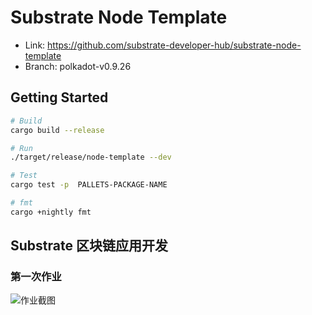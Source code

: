 # Substrate Node Template

- Link: https://github.com/substrate-developer-hub/substrate-node-template <br/>
- Branch: polkadot-v0.9.26

## Getting Started

```bash
# Build
cargo build --release

# Run
./target/release/node-template --dev

# Test
cargo test -p  PALLETS-PACKAGE-NAME

# fmt
cargo +nightly fmt
```

## Substrate 区块链应用开发

### 第一次作业

![作业截图](https://p.qlogo.cn/qqmail_head/C6nnRGnPbvwlVslNHxDtemvOjTjEDAZ1mxOIUduh7wHFIBmwTFrx9yopiaUhqibRnc40toTNw75xE/0)

